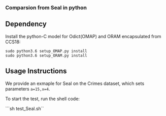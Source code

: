 ### Comparsion from Seal in python


## Dependency

Install the python-C model for Odict(OMAP) and ORAM encapsulated from CCS18:

```  
sudo python3.6 setup_OMAP.py install
sudo python3.6 setup_ORAM.py install
```

## Usage Instructions


We provide an exmaple for Seal on the Crimes dataset, which sets parameters `a=15,x=4`.

To start the test, run the shell code:

```sh test_Seal.sh``